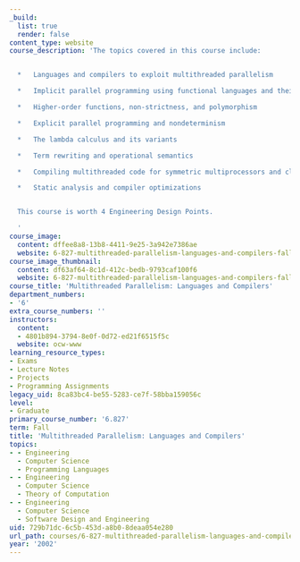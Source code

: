 ```yaml
---
_build:
  list: true
  render: false
content_type: website
course_description: 'The topics covered in this course include:


  *   Languages and compilers to exploit multithreaded parallelism

  *   Implicit parallel programming using functional languages and their extensions

  *   Higher-order functions, non-strictness, and polymorphism

  *   Explicit parallel programming and nondeterminism

  *   The lambda calculus and its variants

  *   Term rewriting and operational semantics

  *   Compiling multithreaded code for symmetric multiprocessors and clusters

  *   Static analysis and compiler optimizations


  This course is worth 4 Engineering Design Points.

  '
course_image:
  content: dffee8a8-13b8-4411-9e25-3a942e7386ae
  website: 6-827-multithreaded-parallelism-languages-and-compilers-fall-2002
course_image_thumbnail:
  content: df63af64-8c1d-412c-bedb-9793caf100f6
  website: 6-827-multithreaded-parallelism-languages-and-compilers-fall-2002
course_title: 'Multithreaded Parallelism: Languages and Compilers'
department_numbers:
- '6'
extra_course_numbers: ''
instructors:
  content:
  - 4801b894-3794-8e0f-0d72-ed21f6515f5c
  website: ocw-www
learning_resource_types:
- Exams
- Lecture Notes
- Projects
- Programming Assignments
legacy_uid: 8ca83bc4-be55-5283-ce7f-58bba159056c
level:
- Graduate
primary_course_number: '6.827'
term: Fall
title: 'Multithreaded Parallelism: Languages and Compilers'
topics:
- - Engineering
  - Computer Science
  - Programming Languages
- - Engineering
  - Computer Science
  - Theory of Computation
- - Engineering
  - Computer Science
  - Software Design and Engineering
uid: 729b71dc-6c5b-453d-a8b0-8deaa054e280
url_path: courses/6-827-multithreaded-parallelism-languages-and-compilers-fall-2002
year: '2002'
---
```

